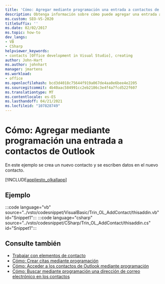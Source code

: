 ```yaml
---
title: 'Cómo: Agregar mediante programación una entrada a contactos de Outlook'
description: Obtenga información sobre cómo puede agregar una entrada a los contactos de Outlook mediante programación. En este ejemplo se crea un nuevo contacto y se escriben datos en el nuevo contacto.
ms.custom: SEO-VS-2020
titleSuffix: ''
ms.date: 02/02/2017
ms.topic: how-to
dev_langs:
- VB
- CSharp
helpviewer_keywords:
- contacts [Office development in Visual Studio], creating
author: John-Hart
ms.author: johnhart
manager: jmartens
ms.workload:
- office
ms.openlocfilehash: bcd3d4018c75644f919a067de4aa0e6bee4e2205
ms.sourcegitcommit: 4b40aac584991cc2eb2186c3e4f4a7fcd522f607
ms.translationtype: MT
ms.contentlocale: es-ES
ms.lasthandoff: 04/21/2021
ms.locfileid: "107828749"
---
```

# <a name="how-to-programmatically-add-an-entry-to-outlook-contacts"></a>Cómo: Agregar mediante programación una entrada a contactos de Outlook
  En este ejemplo se crea un nuevo contacto y se escriben datos en el nuevo contacto.

 [!INCLUDE[appliesto_olkallapp](../vsto/includes/appliesto-olkallapp-md.md)]

## <a name="example"></a>Ejemplo
 :::code language="vb" source="../vsto/codesnippet/VisualBasic/Trin_OL_AddContact/thisaddin.vb" id="Snippet1":::
 :::code language="csharp" source="../vsto/codesnippet/CSharp/Trin_OL_AddContact/thisaddin.cs" id="Snippet1":::

## <a name="see-also"></a>Consulte también
- [Trabajar con elementos de contacto](../vsto/working-with-contact-items.md)
- [Cómo: Crear citas mediante programación](../vsto/how-to-programmatically-create-appointments.md)
- [Cómo: Acceder a los contactos de Outlook mediante programación](../vsto/how-to-programmatically-access-outlook-contacts.md)
- [Cómo: Buscar mediante programación una dirección de correo electrónico en los contactos](../vsto/how-to-programmatically-search-for-an-e-mail-address-in-contacts.md)

